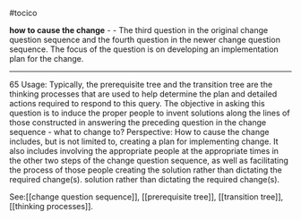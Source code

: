 #tocico

<b>how to cause the change</b> - - The third question in the original change question sequence and the fourth question in the newer change question sequence.  The focus of the question is on developing an implementation plan for the change.

<hr/>
65 
Usage: Typically, the prerequisite tree and the transition tree are the thinking processes that are used to help determine the plan and detailed actions required to respond to this query.  The objective in asking this question is to induce the proper people to invent solutions along the lines of those constructed in answering the preceding question in the change sequence - what to change to? Perspective: How to cause the change includes, but is not limited to, creating a plan for implementing change.  It also includes involving the appropriate people at the appropriate times in the other two steps of the change question sequence, as well as facilitating the process of those people creating the solution rather than dictating the required change(s). solution rather than dictating the required change(s). 



See:[[change question sequence]], [[prerequisite tree]], [[transition tree]], [[thinking processes]].



